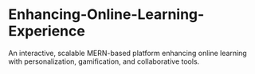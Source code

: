 # Enhancing-Online-Learning-Experience
An interactive, scalable MERN-based platform enhancing online learning with personalization, gamification, and collaborative tools.
